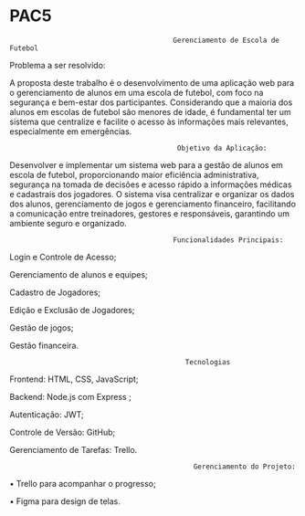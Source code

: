 # PAC5
                                            Gerenciamento de Escola de Futebol
Problema a ser resolvido:

A proposta deste trabalho é o desenvolvimento de uma aplicação web para o gerenciamento de alunos em uma escola de futebol, com foco na segurança e bem-estar dos participantes. Considerando que a maioria dos alunos em escolas de futebol são menores de idade, é fundamental ter um sistema que centralize e facilite o acesso às informações mais relevantes, especialmente em emergências. 

                                             Objetivo da Aplicação:

Desenvolver e implementar um sistema web para a gestão de alunos em escola de futebol, proporcionando maior eficiência administrativa, segurança na tomada de decisões e acesso rápido a informações médicas e cadastrais dos jogadores. O sistema visa centralizar e organizar os dados dos alunos, gerenciamento de jogos e gerenciamento financeiro, facilitando a comunicação entre treinadores, gestores e responsáveis, garantindo um ambiente seguro e organizado.

                                            Funcionalidades Principais:
Login e Controle de Acesso;

Gerenciamento de alunos e equipes;

Cadastro de Jogadores;

Edição e Exclusão de Jogadores;

Gestão de jogos;

Gestão financeira.

                                               Tecnologias

  
Frontend: HTML, CSS, JavaScript;

Backend: Node.js com Express ;

Autenticação: JWT;

Controle de Versão: GitHub;

Gerenciamento de Tarefas: Trello.


                                                 Gerenciamento do Projeto:

•	Trello para acompanhar o progresso;

•	Figma para design de telas.





